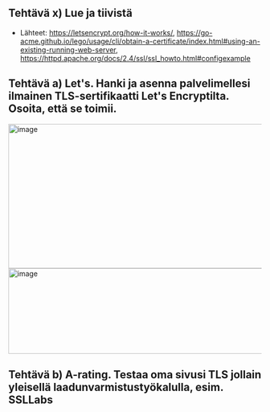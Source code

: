 ## Tehtävä x) Lue ja tiivistä
- Lähteet: https://letsencrypt.org/how-it-works/, https://go-acme.github.io/lego/usage/cli/obtain-a-certificate/index.html#using-an-existing-running-web-server, https://httpd.apache.org/docs/2.4/ssl/ssl_howto.html#configexample


## Tehtävä a) Let's. Hanki ja asenna palvelimellesi ilmainen TLS-sertifikaatti Let's Encryptilta. Osoita, että se toimii.



<img width="583" height="287" alt="image" src="https://github.com/user-attachments/assets/7d16ec7a-1359-4cbe-b2d5-795faaa92791" />

<img width="568" height="170" alt="image" src="https://github.com/user-attachments/assets/1622a7bb-25ba-41be-8e8d-46e0c29047a5" />



## Tehtävä b) A-rating. Testaa oma sivusi TLS jollain yleisellä laadunvarmistustyökalulla, esim. SSLLabs 
